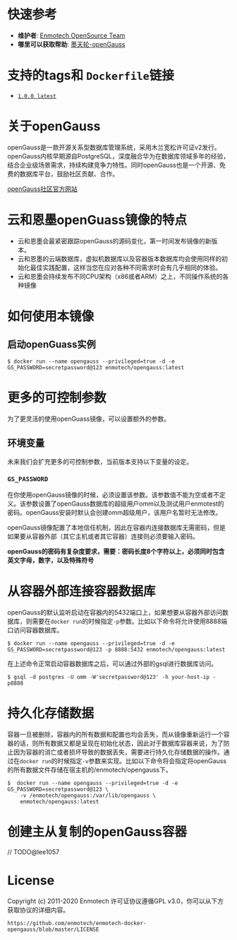 # 快速参考
- **维护者**:
[Enmotech OpenSource Team](https://github.com/enmotech)
- **哪里可以获取帮助**:
[墨天轮-openGauss](https://www.modb.pro/openGauss)

# 支持的tags和 `Dockerfile`链接
-	[`1.0.0`, `latest`](https://github.com/enmotech/enmotech-docker-opengauss/blob/master/1.0.0/dockerfile)


# 关于openGauss
openGauss是一款开源关系型数据库管理系统，采用木兰宽松许可证v2发行。openGauss内核早期源自PostgreSQL，深度融合华为在数据库领域多年的经验，结合企业级场景需求，持续构建竞争力特性。同时openGauss也是一个开源、免费的数据库平台，鼓励社区贡献、合作。

[openGauss社区官方网站](https://opengauss.org/)


# 云和恩墨openGuass镜像的特点
* 云和恩墨会最紧密跟踪openGauss的源码变化，第一时间发布镜像的新版本。
* 云和恩墨的云端数据库，虚拟机数据库以及容器版本数据库均会使用同样的初始化最佳实践配置，这样当您在应对各种不同需求时会有几乎相同的体验。
* 云和恩墨会持续发布不同CPU架构（x86或者ARM）之上，不同操作系统的各种镜像


# 如何使用本镜像

## 启动openGuass实例

```console
$ docker run --name opengauss --privileged=true -d -e GS_PASSWORD=secretpassword@123 enmotech/opengauss:latest
```


# 更多的可控制参数
为了更灵活的使用openGuass镜像，可以设置额外的参数。

## 环境变量
未来我们会扩充更多的可控制参数，当前版本支持以下变量的设定。

### `GS_PASSWORD`
在你使用openGauss镜像的时候，必须设置该参数。该参数值不能为空或者不定义。该参数设置了openGauss数据库的超级用户omm以及测试用户enmotest的密码。openGauss安装时默认会创建omm超级用户，该用户名暂时无法修改。

openGauss镜像配置了本地信任机制，因此在容器内连接数据库无需密码，但是如果要从容器外部（其它主机或者其它容器）连接则必须要输入密码。

**openGauss的密码有复杂度要求，需要：密码长度8个字符以上，必须同时包含英文字母，数字，以及特殊符号**


# 从容器外部连接容器数据库
openGauss的默认监听启动在容器内的5432端口上，如果想要从容器外部访问数据库，则需要在`docker run`的时候指定`-p`参数。比如以下命令将允许使用8888端口访问容器数据库。
```console
$ docker run --name opengauss --privileged=true -d -e GS_PASSWORD=secretpassword@123 -p 8888:5432 enmotech/opengauss:latest
```
在上述命令正常启动容器数据库之后，可以通过外部的gsql进行数据库访问。
```console
$ gsql -d postgres -U omm -W'secretpassword@123' -h your-host-ip -p8888
```


# 持久化存储数据
容器一旦被删除，容器内的所有数据和配置也均会丢失，而从镜像重新运行一个容器的话，则所有数据又都是呈现在初始化状态，因此对于数据库容器来说，为了防止因为容器的消亡或者损坏导致的数据丢失，需要进行持久化存储数据的操作。通过在`docker run`的时候指定`-v`参数来实现。比如以下命令将会指定将openGauss的所有数据文件存储在宿主机的/enmotech/opengauss下。

```console
$  docker run --name opengauss --privileged=true -d -e GS_PASSWORD=secretpassword@123 \
    -v /enmotech/opengauss:/var/lib/opengauss \
    enmotech/opengauss:latest
```

# 创建主从复制的openGauss容器
// TODO@lee1057

# License
Copyright (c) 2011-2020 Enmotech
许可证协议遵循GPL v3.0，你可以从下方获取协议的详细内容。

    https://github.com/enmotech/enmotech-docker-opengauss/blob/master/LICENSE
